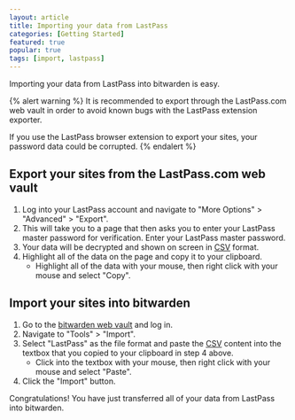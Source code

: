 ```yaml
---
layout: article
title: Importing your data from LastPass
categories: [Getting Started]
featured: true
popular: true
tags: [import, lastpass]
---
```


Importing your data from LastPass into bitwarden is easy. 

{% alert warning %}
It is recommended to export through the LastPass.com web vault in order to avoid known bugs with the LastPass extension exporter.

If you use the LastPass browser extension to export your sites, your password data could be corrupted.
{% endalert %}

## Export your sites from the LastPass.com web vault

1. Log into your LastPass account and navigate to "More Options" > "Advanced" > "Export". 
2. This will take you to a page that then asks you to enter your LastPass master password for verification. Enter your LastPass master password.
3. Your data will be decrypted and shown on screen in [CSV][csv] format.
4. Highlight all of the data on the page and copy it to your clipboard.
   - Highlight all of the data with your mouse, then right click with your mouse and select "Copy".

## Import your sites into bitwarden

1. Go to the [bitwarden web vault][bitwarden-vault] and log in.
2. Navigate to "Tools" > "Import".
3. Select "LastPass" as the file format and paste the [CSV][csv] content into the textbox that you copied to your clipboard in step 4 above.
   - Click into the textbox with your mouse, then right click with your mouse and select "Paste".
4. Click the "Import" button.

Congratulations! You have just transferred all of your data from LastPass into bitwarden.

[csv]: https://en.wikipedia.org/wiki/Comma-separated_values
[bitwarden-vault]: https://vault.bitwarden.com
